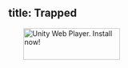 title: Trapped
---

<script type='text/javascript' src='https://ajax.googleapis.com/ajax/libs/jquery/1.7.2/jquery.min.js'></script>
<script type="text/javascript" src="loadunity.js"></script>
<script type="text/javascript" src="embedunity.js"></script>
<div id="unityPlayer" style="margin-left:30px">
	<div class="missing">
		<a href="http://unity3d.com/webplayer/" title="Unity Web Player. Install now!">
			<img alt="Unity Web Player. Install now!" src="http://webplayer.unity3d.com/installation/getunity.png" width="193" height="63" />
		</a>
	</div>
</div>
